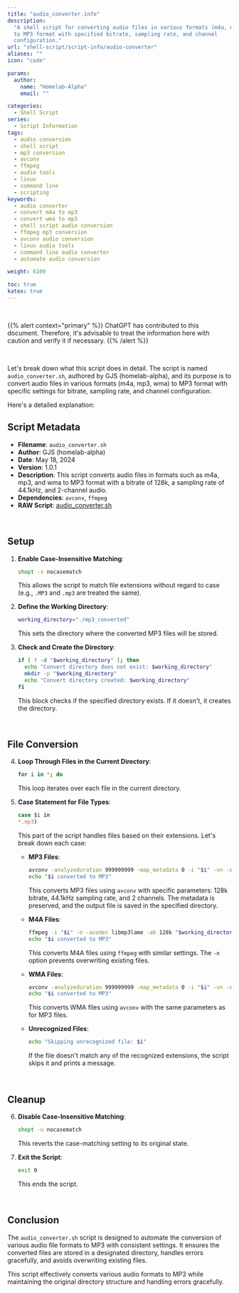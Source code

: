 ```yaml
---
title: "audio_converter.info"
description:
  "A shell script for converting audio files in various formats (m4a, mp3, wma)
  to MP3 format with specified bitrate, sampling rate, and channel
  configuration."
url: "shell-script/script-info/audio-converter"
aliases: ""
icon: "code"

params:
  author:
    name: "Homelab-Alpha"
    email: ""

categories:
  - Shell Script
series:
  - Script Information
tags:
  - audio conversion
  - shell script
  - mp3 conversion
  - avconv
  - ffmpeg
  - audio tools
  - linux
  - command line
  - scripting
keywords:
  - audio converter
  - convert m4a to mp3
  - convert wma to mp3
  - shell script audio conversion
  - ffmpeg mp3 conversion
  - avconv audio conversion
  - linux audio tools
  - command line audio converter
  - automate audio conversion

weight: 6100

toc: true
katex: true
---
```


<br />

{{% alert context="primary" %}}
ChatGPT has contributed to this document. Therefore, it's advisable to treat the
information here with caution and verify it if necessary. {{% /alert %}}

<br />

Let's break down what this script does in detail. The script is named
`audio_converter.sh`, authored by GJS (homelab-alpha), and its purpose is to
convert audio files in various formats (m4a, mp3, wma) to MP3 format with
specific settings for bitrate, sampling rate, and channel configuration.

Here's a detailed explanation:

## Script Metadata

- **Filename**: `audio_converter.sh`
- **Author**: GJS (homelab-alpha)
- **Date**: May 18, 2024
- **Version**: 1.0.1
- **Description**: This script converts audio files in formats such as m4a, mp3,
  and wma to MP3 format with a bitrate of 128k, a sampling rate of 44.1kHz, and
  2-channel audio.
- **Dependencies**: `avconv`, `ffmpeg`
- **RAW Script**: [audio_converter.sh]

<br />

## Setup

1. **Enable Case-Insensitive Matching**:

   ```bash
   shopt -s nocasematch
   ```

   This allows the script to match file extensions without regard to case (e.g.,
   `.MP3` and `.mp3` are treated the same).

2. **Define the Working Directory**:

   ```bash
   working_directory="./mp3_converted"
   ```

   This sets the directory where the converted MP3 files will be stored.

3. **Check and Create the Directory**:
   ```bash
   if [ ! -d "$working_directory" ]; then
     echo "Convert directory does not exist: $working_directory"
     mkdir -p "$working_directory"
     echo "Convert directory created: $working_directory"
   fi
   ```
   This block checks if the specified directory exists. If it doesn't, it
   creates the directory.

<br />

## File Conversion

4. **Loop Through Files in the Current Directory**:

   ```bash
   for i in *; do
   ```

   This loop iterates over each file in the current directory.

5. **Case Statement for File Types**:

   ```bash
   case $i in
   *.mp3)
   ```

   This part of the script handles files based on their extensions. Let's break
   down each case:

   - **MP3 Files**:

     ```bash
     avconv -analyzeduration 999999999 -map_metadata 0 -i "$i" -vn -acodec libmp3lame -ac 2 -ab 128k -ar 44100 "$working_directory/$(basename "$i" .mp3).mp3"
     echo "$i converted to MP3"
     ```

     This converts MP3 files using `avconv` with specific parameters: 128k
     bitrate, 44.1kHz sampling rate, and 2 channels. The metadata is preserved,
     and the output file is saved in the specified directory.

   - **M4A Files**:

     ```bash
     ffmpeg -i "$i" -n -acodec libmp3lame -ab 128k "$working_directory/$(basename "$i" .m4a).mp3"
     echo "$i converted to MP3"
     ```

     This converts M4A files using `ffmpeg` with similar settings. The `-n`
     option prevents overwriting existing files.

   - **WMA Files**:

     ```bash
     avconv -analyzeduration 999999999 -map_metadata 0 -i "$i" -vn -acodec libmp3lame -ac 2 -ab 128k -ar 44100 "$working_directory/$(basename "$i" .wma).mp3"
     echo "$i converted to MP3"
     ```

     This converts WMA files using `avconv` with the same parameters as for MP3
     files.

   - **Unrecognized Files**:
     ```bash
     echo "Skipping unrecognized file: $i"
     ```
     If the file doesn't match any of the recognized extensions, the script
     skips it and prints a message.

<br />

## Cleanup

6. **Disable Case-Insensitive Matching**:

   ```bash
   shopt -u nocasematch
   ```

   This reverts the case-matching setting to its original state.

7. **Exit the Script**:
   ```bash
   exit 0
   ```
   This ends the script.

<br />

## Conclusion

The `audio_converter.sh` script is designed to automate the conversion of
various audio file formats to MP3 with consistent settings. It ensures the
converted files are stored in a designated directory, handles errors gracefully,
and avoids overwriting existing files.

This script effectively converts various audio formats to MP3 while maintaining
the original directory structure and handling errors gracefully.

[audio_converter.sh]:
  https://raw.githubusercontent.com/homelab-alpha/shell-script/main/scripts/audio_converter.sh
